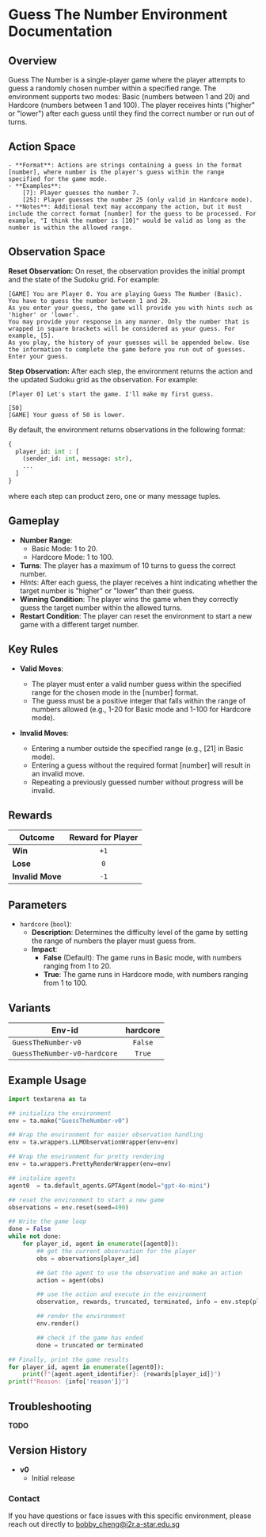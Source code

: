 # Guess The Number Environment Documentation

## Overview

Guess The Number is a single-player game where the player attempts to guess a randomly chosen number within a specified range. The environment supports two modes: Basic (numbers between 1 and 20) and Hardcore (numbers between 1 and 100). The player receives hints ("higher" or "lower") after each guess until they find the correct number or run out of turns.

## Action Space

    - **Format**: Actions are strings containing a guess in the format [number], where number is the player's guess within the range specified for the game mode.
    - **Examples**:
        [7]: Player guesses the number 7.
        [25]: Player guesses the number 25 (only valid in Hardcore mode).
    - **Notes**: Additional text may accompany the action, but it must include the correct format [number] for the guess to be processed. For example, "I think the number is [10]" would be valid as long as the number is within the allowed range.

## Observation Space
**Reset Observation:**
On reset, the observation provides the initial prompt and the state of the Sudoku grid. For example:
```plaintext
[GAME] You are Player 0. You are playing Guess The Number (Basic).
You have to guess the number between 1 and 20.
As you enter your guess, the game will provide you with hints such as 'higher' or 'lower'.
You may provide your response in any manner. Only the number that is wrapped in square brackets will be considered as your guess. For example, [5].
As you play, the history of your guesses will be appended below. Use the information to complete the game before you run out of guesses.
Enter your guess.
```

**Step Observation:**
After each step, the environment returns the action and the updated Sudoku grid as the observation. For example:
```plaintext
[Player 0] Let's start the game. I'll make my first guess.

[50]
[GAME] Your guess of 50 is lower.
```

By default, the environment returns observations in the following format:
```python
{
  player_id: int : [
    (sender_id: int, message: str),
    ...
  ]
}
```
where each step can product zero, one or many message tuples.

## Gameplay

- **Number Range**:
    - Basic Mode: 1 to 20.
    - Hardcore Mode: 1 to 100.
- **Turns**: The player has a maximum of 10 turns to guess the correct number.
- *Hints*: After each guess, the player receives a hint indicating whether the target number is "higher" or "lower" than their guess.
- **Winning Condition**: The player wins the game when they correctly guess the target number within the allowed turns.
- **Restart Condition**: The player can reset the environment to start a new game with a different target number.

## Key Rules

- **Valid Moves**:
    - The player must enter a valid number guess within the specified range for the chosen mode in the [number] format.
    - The guess must be a positive integer that falls within the range of numbers allowed (e.g., 1-20 for Basic mode and 1-100 for Hardcore mode).

- **Invalid Moves**:
    - Entering a number outside the specified range (e.g., [21] in Basic mode).
    - Entering a guess without the required format [number] will result in an invalid move.
    - Repeating a previously guessed number without progress will be invalid.

## Rewards
| Outcome          | Reward for Player  |
|------------------|:------------------:|
| **Win**          |       `+1`         |
| **Lose**         |       `0`          |
| **Invalid Move** |       `-1`         |

## Parameters

- `hardcore` (`bool`):
    - **Description**: Determines the difficulty level of the game by setting the range of numbers the player must guess from.
    - **Impact**:
        - **False** (Default): The game runs in Basic mode, with numbers ranging from 1 to 20.
        - **True**: The game runs in Hardcore mode, with numbers ranging from 1 to 100.

## Variants

| Env-id                       | hardcore  |
|------------------------------|:---------:|
| `GuessTheNumber-v0`          |   `False` |
| `GuessTheNumber-v0-hardcore` |   `True`  |

## Example Usage

```python
import textarena as ta

## initializa the environment
env = ta.make("GuessTheNumber-v0")

## Wrap the environment for easier observation handling
env = ta.wrappers.LLMObservationWrapper(env=env)

## Wrap the environment for pretty rendering
env = ta.wrappers.PrettyRenderWrapper(env=env)

## initalize agents
agent0  = ta.default_agents.GPTAgent(model="gpt-4o-mini")

## reset the environment to start a new game
observations = env.reset(seed=490)

## Write the game loop
done = False
while not done:
    for player_id, agent in enumerate([agent0]):
        ## get the current observation for the player
        obs = observations[player_id]

        ## Get the agent to use the observation and make an action
        action = agent(obs) 

        ## use the action and execute in the environment
        observation, rewards, truncated, terminated, info = env.step(player_id, action)

        ## render the environment
        env.render()

        ## check if the game has ended
        done = truncated or terminated

## Finally, print the game results
for player_id, agent in enumerate([agent0]):
    print(f"{agent.agent_identifier}: {rewards[player_id]}")
print(f"Reason: {info['reason']}")
```

## Troubleshooting

**TODO**


## Version History
- **v0**
  - Initial release 


### Contact
If you have questions or face issues with this specific environment, please reach out directly to bobby_cheng@i2r.a-star.edu.sg